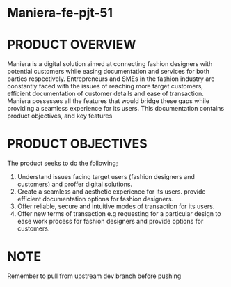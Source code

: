 # Maniera-fe-pjt-51

# PRODUCT OVERVIEW

Maniera is a digital solution aimed at connecting fashion designers with potential customers while easing documentation and services for both parties respectively.
Entrepreneurs and SMEs in the fashion industry are constantly faced with the issues of reaching more target customers, efficient documentation of customer details and ease of transaction.
Maniera possesses all the features that would bridge these gaps while providing a seamless experience for its users.
This documentation contains product objectives, and key features

# PRODUCT OBJECTIVES

The product seeks to do the following;

1. Understand issues facing target users (fashion designers and customers) and proffer digital solutions.
2. Create a seamless and aesthetic experience for its users.
   provide efficient documentation options for fashion designers.
3. Offer reliable, secure and intuitive modes of transaction for its users.
4. Offer new terms of transaction e.g requesting for a particular design to ease work process for fashion designers and provide options for customers.

# NOTE

Remember to pull from upstream dev branch before pushing
